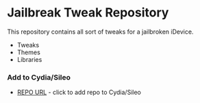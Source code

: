 # Jailbreak Tweak Repository

This repository contains all sort of tweaks for a jailbroken iDevice. 

  - Tweaks
  - Themes
  - Libraries

### Add to Cydia/Sileo


* [REPO URL](cydia://url/https://cydia.saurik.com/api/share#?source=https://dyarfaradj.github.io/repo) - click to add repo to Cydia/Sileo

